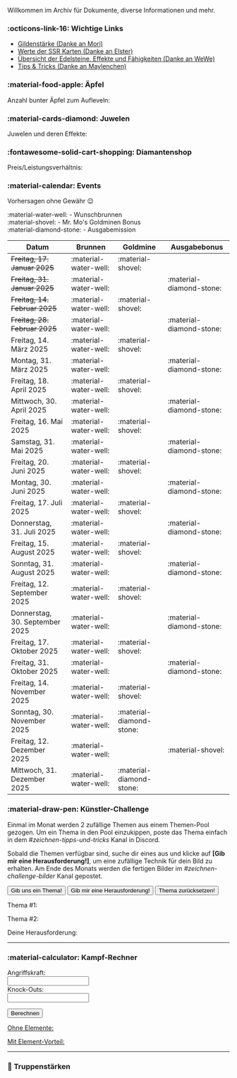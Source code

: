 
Willkommen im Archiv für Dokumente, diverse Informationen und mehr.

### :octicons-link-16: Wichtige Links

- [Gildenstärke (Danke an Mori)](https://docs.google.com/spreadsheets/d/1un5DNaQi0TkKvEWdzyIGXXKq1IOnLCAp4e_iC6RlsAk/edit?gid=1599865612#gid=1599865612)
- [Werte der SSR Karten (Danke an Elster)](https://drive.google.com/file/d/1df3aBtCpWeA5c6tdAaS-SU5cuKn0Px1C/view)
- [Übersicht der Edelsteine, Effekte und Fähigkeiten (Danke an WeWe)](https://docs.google.com/document/d/1D1xLKf5k3frzplmc-OzoTGBK_OnukqNn/view) 
- [Tips & Tricks (Danke an Maylenchen)](https://docs.google.com/document/d/1qIff2fPwty_aMW6jFcX2SpbAdU3nh94ozDURiyPZM7k)



### :material-food-apple: Äpfel

Anzahl bunter Äpfel zum Aufleveln:

<div class="sheet-container" data-range="apples!A1:E9"></div>


### :material-cards-diamond: Juwelen

Juwelen und deren Effekte:

<div class="sheet-container" data-range="juwelen!A1:D11"></div>


### :fontawesome-solid-cart-shopping: Diamantenshop

Preis/Leistungsverhältnis:

<div class="sheet-container" data-range="dias!A1:F33"></div>


### :material-calendar: Events

Vorhersagen ohne Gewähr :wink:

:material-water-well: - Wunschbrunnen<br>
:material-shovel: - Mr. Mo's Goldminen Bonus<br>
:material-diamond-stone: - Ausgabemission

| Datum | Brunnen | Goldmine| Ausgabebonus |
|---------|---------|---------|---------|
| <s>Freitag, 17. Januar 2025</s> | :material-water-well: | :material-shovel: | |
| <s>Freitag, 31. Januar 2025</s> | :material-water-well: |  | :material-diamond-stone: |
| <s>Freitag, 14. Februar 2025</s> | :material-water-well: | :material-shovel: | |
| <s>Freitag, 28. Februar 2025</s> | :material-water-well: | | :material-diamond-stone: |
| Freitag, 14. März 2025 | :material-water-well: | :material-shovel: | |
| Montag, 31. März 2025 | :material-water-well: | | :material-diamond-stone: |
| Freitag, 18. April 2025 | :material-water-well: | :material-shovel: | |
| Mittwoch, 30. April 2025 | :material-water-well: | | :material-diamond-stone: |
| Freitag, 16. Mai 2025 | :material-water-well: | :material-shovel: | |
| Samstag, 31. Mai 2025 | :material-water-well: | | :material-diamond-stone: |
| Freitag, 20. Juni 2025 | :material-water-well: | :material-shovel: | |
| Montag, 30. Juni 2025 | :material-water-well: | | :material-diamond-stone: |
| Freitag, 17. Juli 2025 | :material-water-well: | :material-shovel: | |
| Donnerstag, 31. Juli 2025 | :material-water-well: | | :material-diamond-stone: |
| Freitag, 15. August 2025 | :material-water-well: | :material-shovel: | |
| Sonntag, 31. August 2025 | :material-water-well: | | :material-diamond-stone: |
| Freitag, 12. September 2025 | :material-water-well: | :material-shovel: | |
| Donnerstag, 30. September 2025 | :material-water-well: | | :material-diamond-stone: |
| Freitag, 17. Oktober 2025 | :material-water-well: | :material-shovel: | |
| Freitag, 31. Oktober 2025 | :material-water-well: | | :material-diamond-stone: |
| Freitag, 14. November 2025 | :material-water-well: | :material-shovel: | |
| Sonntag, 30. November 2025 | :material-water-well: | :material-diamond-stone: | |
| Freitag, 12. Dezember 2025 | :material-water-well: | | :material-shovel: |
| Mittwoch, 31. Dezember 2025 | :material-water-well: | :material-diamond-stone: | |


### :material-draw-pen: Künstler-Challenge

Einmal im Monat werden 2 zufällige Themen aus einem Themen-Pool gezogen. 
Um ein Thema in den Pool einzukippen, poste das Thema einfach in dem *#zeichnen-tipps-und-tricks* Kanal in Discord.

Sobald die Themen verfügbar sind, suche dir eines aus und klicke auf **[Gib mir eine Herausforderung!]**, um eine zufällige Technik für dein Bild zu erhalten.
Am Ende des Monats werden die fertigen Bilder im *#zeichnen-challenge-bilder* Kanal gepostet.

<script src="https://www.gstatic.com/firebasejs/8.10.1/firebase-app.js"></script>
<script src="https://www.gstatic.com/firebasejs/8.10.1/firebase-database.js"></script>

<div>
<button class="button" id="generate-btn">Gib uns ein Thema!</button>
<button class="button" id="challenge-btn">Gib mir eine Herausforderung!</button>
<button class="button" id="reset-btn">Thema zurücksetzen!</button>
<p id="prompt-display">Thema #1: </p>
<p id="prompt-display2">Thema #2: </p> 
<p id="challenge-display">Deine Herausforderung: </p>
<hr>
</div>


<script>
const prompts = [
  "Girlpower",
  "Frühlingserwachen",
  "Janosch",
  "Frühblüher",
  "Vogelkonzert",
  "Hotarubi",
  "Mortkranken",
  "Disney",
  "One Piece"
];

const challenges = [
  "schwarz/weiß",
  "Bleistift",
  "Bunt(stift)"
];

// Firebase Configuration
const firebaseConfig = {
apiKey: "AIzaSyDNSlPCgxiA7l95236N6blyIUjcpx9rsnM",
authDomain: "terrorluv-15727.firebaseapp.com",
databaseURL: "https://terrorluv-15727-default-rtdb.firebaseio.com",
projectId: "terrorluv-15727",
storageBucket: "terrorluv-15727.firebasestorage.app",
messagingSenderId: "252619984030",
appId: "1:252619984030:web:dfd02eede70cfada68bf8f"
};

// Initialize Firebase
firebase.initializeApp(firebaseConfig);
const db = firebase.database();
const promptRef = db.ref("currentPrompt");

// Get elements
const generateBtn = document.getElementById("generate-btn");
const resetBtn = document.getElementById("reset-btn");
const challengeBtn = document.getElementById("challenge-btn");
const promptDisplay = document.getElementById("prompt-display");
const promptDisplay2 = document.getElementById("prompt-display2");
const challengeDisplay = document.getElementById("challenge-display");

// Display the current prompts from Firebase
promptRef.on("value", (snapshot) => {
const promptsData = snapshot.val();

if (promptsData && promptsData.prompt1 && promptsData.prompt2) {
    promptDisplay.textContent = "Thema #1: " + promptsData.prompt1;
    promptDisplay2.textContent = "Thema #2: " + promptsData.prompt2;
    generateBtn.disabled = true;
} else {
    promptDisplay.textContent = "Thema #1: ";
    promptDisplay2.textContent = "Thema #2: ";
    generateBtn.disabled = false;
}
});

// Check localStorage for a saved challenge
const savedChallenge = localStorage.getItem("currentChallenge");
if (savedChallenge) {
challengeDisplay.textContent = `Deine Herausforderung: ${savedChallenge}`;
}

// Event listener for "Get A Prompt" button
generateBtn.addEventListener("click", () => {
if (prompts.length < 2) {
    alert("Not enough prompts to select two different ones!");
    return;
}

let index1 = Math.floor(Math.random() * prompts.length);
let index2;
do {
    index2 = Math.floor(Math.random() * prompts.length);
} while (index1 === index2); // Ensure different prompts

const selectedPrompt1 = prompts[index1];
const selectedPrompt2 = prompts[index2];

// Save both prompts to Firebase
promptRef.set({
    prompt1: selectedPrompt1,
    prompt2: selectedPrompt2
});
});

// Event listener for "Reset" button
resetBtn.addEventListener("click", () => {
promptRef.remove(); // Clear the prompts from Firebase
promptDisplay.textContent = "Thema #1: ";
promptDisplay2.textContent = "Thema #2: ";
challengeDisplay.textContent = "Deine Herausforderung: ";
generateBtn.disabled = false;
});

// Event listener for "Get A Challenge" button
challengeBtn.addEventListener("click", () => {
const randomIndex = Math.floor(Math.random() * challenges.length);
const selectedChallenge = challenges[randomIndex];

challengeDisplay.textContent = `Deine Herausforderung: ${selectedChallenge}`;
localStorage.setItem("currentChallenge", selectedChallenge); // Save the challenge to localStorage
});
</script>


### :material-calculator: Kampf-Rechner


<form id="valuesForm">
    <label for="angriffskraft">Angriffskraft:</label><br>
    <input type="number" id="angriffskraft" name="angriffskraft" max="80000000" step="any" required><br>
    <label for="ko">Knock-Outs:</label><br>
    <input type="number" id="ko" name="ko" max="1000" required><br>

  <button type="submit">Berechnen</button>
</form>

<div class="results-container">
  <u><p id="fight-result">Ohne Elemente:</p></u>
  <u><p id="fight-result-ele-plus">Mit Element-Vorteil:</p></u>
</div>

<hr>

### :muscle: Truppenstärken

<div class="sheet-container" data-range="truppen!A1:H45" data-ignore="1,2,4" data-sort-numeric="1,2,3,4,5,6,7"></div>

